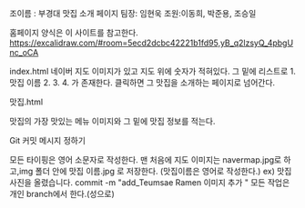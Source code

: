 조이름 : 부경대 맛집 소개 페이지 팀장: 임현욱 조원:이동희, 박준용, 조승일

홈페이지 양식은 이 사이트를 참고한다. https://excalidraw.com/#room=5ecd2dcbc42221b1fd95,yB_q2lzsyQ_4pbgUnc_oCA

index.html
네이버 지도 이미지가 있고 지도 위에 숫자가 적혀있다.
그 밑에 리스트로 1. 맛집 이름 2. 3. 4. 가 존재한다.
클릭하면 그 맛집을 소개하는 페이지로 넘어간다.

맛집.html

맛집의 가장 맛있는 메뉴 이미지와 그 밑에 맛집 정보를 적는다. 


Git 커밋 메시지 정하기

모든 타이핑은 영어 소문자로 작성한다.
맨 처음에 지도 이미지는 navermap.jpg로 하고,img 폴더 안에 맛집 이름.jpg 로 저장한다. (맛집이름은 영어로 작성한다.)
ex) 맛집사진을 올렸습니다. commit -m "add_Teumsae Ramen 이미지 추가 "
모든 작업은 개인 branch에서 한다.(성으로)
